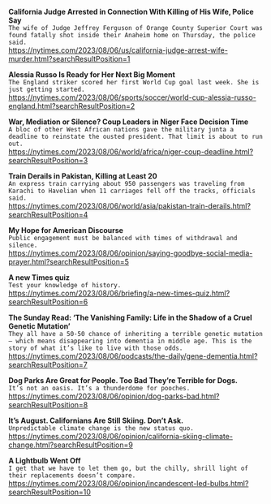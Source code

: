 **California Judge Arrested in Connection With Killing of His Wife, Police Say**\
`The wife of Judge Jeffrey Ferguson of Orange County Superior Court was found fatally shot inside their Anaheim home on Thursday, the police said.`\
https://nytimes.com/2023/08/06/us/california-judge-arrest-wife-murder.html?searchResultPosition=1

**Alessia Russo Is Ready for Her Next Big Moment**\
`The England striker scored her first World Cup goal last week. She is just getting started.`\
https://nytimes.com/2023/08/06/sports/soccer/world-cup-alessia-russo-england.html?searchResultPosition=2

**War, Mediation or Silence? Coup Leaders in Niger Face Decision Time**\
`A bloc of other West African nations gave the military junta a deadline to reinstate the ousted president. That limit is about to run out.`\
https://nytimes.com/2023/08/06/world/africa/niger-coup-deadline.html?searchResultPosition=3

**Train Derails in Pakistan, Killing at Least 20**\
`An express train carrying about 950 passengers was traveling from Karachi to Havelian when 11 carriages fell off the tracks, officials said.`\
https://nytimes.com/2023/08/06/world/asia/pakistan-train-derails.html?searchResultPosition=4

**My Hope for American Discourse**\
`Public engagement must be balanced with times of withdrawal and silence.`\
https://nytimes.com/2023/08/06/opinion/saying-goodbye-social-media-prayer.html?searchResultPosition=5

**A new Times quiz**\
`Test your knowledge of history.`\
https://nytimes.com/2023/08/06/briefing/a-new-times-quiz.html?searchResultPosition=6

**The Sunday Read: ‘The Vanishing Family: Life in the Shadow of a Cruel Genetic Mutation’**\
`They all have a 50-50 chance of inheriting a terrible genetic mutation — which means disappearing into dementia in middle age. This is the story of what it’s like to live with those odds.`\
https://nytimes.com/2023/08/06/podcasts/the-daily/gene-dementia.html?searchResultPosition=7

**Dog Parks Are Great for People. Too Bad They’re Terrible for Dogs.**\
`It’s not an oasis. It’s a thunderdome for pooches.`\
https://nytimes.com/2023/08/06/opinion/dog-parks-bad.html?searchResultPosition=8

**It’s August. Californians Are Still Skiing. Don’t Ask.**\
`Unpredictable climate change is the new status quo.`\
https://nytimes.com/2023/08/06/opinion/california-skiing-climate-change.html?searchResultPosition=9

**A Lightbulb Went Off**\
`I get that we have to let them go, but the chilly, shrill light of their replacements doesn’t compare.`\
https://nytimes.com/2023/08/06/opinion/incandescent-led-bulbs.html?searchResultPosition=10

